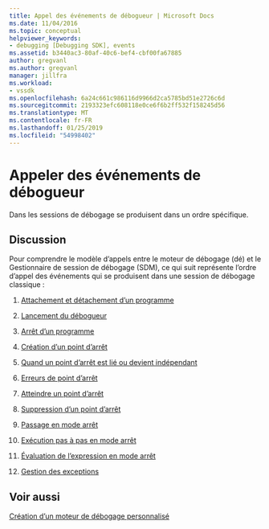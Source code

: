 ```yaml
---
title: Appel des événements de débogueur | Microsoft Docs
ms.date: 11/04/2016
ms.topic: conceptual
helpviewer_keywords:
- debugging [Debugging SDK], events
ms.assetid: b3440ac3-80af-40c6-bef4-cbf00fa67885
author: gregvanl
ms.author: gregvanl
manager: jillfra
ms.workload:
- vssdk
ms.openlocfilehash: 6a24c661c986116d9966d2ca5785bd51e2726c6d
ms.sourcegitcommit: 2193323efc608118e0ce6f6b2ff532f158245d56
ms.translationtype: MT
ms.contentlocale: fr-FR
ms.lasthandoff: 01/25/2019
ms.locfileid: "54998402"
---
```

# <a name="call-debugger-events"></a>Appeler des événements de débogueur
Dans les sessions de débogage se produisent dans un ordre spécifique.  
  
## <a name="discussion"></a>Discussion  
 Pour comprendre le modèle d’appels entre le moteur de débogage (dé) et le Gestionnaire de session de débogage (SDM), ce qui suit représente l’ordre d’appel des événements qui se produisent dans une session de débogage classique :  
  
1.  [Attachement et détachement d’un programme](../../extensibility/debugger/attaching-and-detaching-to-a-program.md)  
  
2.  [Lancement du débogueur](../../extensibility/debugger/launching-the-debugger.md)  
  
3.  [Arrêt d’un programme](../../extensibility/debugger/terminating-a-program.md)  
  
4.  [Création d’un point d’arrêt](../../extensibility/debugger/creating-a-breakpoint.md)  
  
5.  [Quand un point d’arrêt est lié ou devient indépendant](../../extensibility/debugger/when-a-breakpoint-binds-or-becomes-unbound.md)  
  
6.  [Erreurs de point d’arrêt](../../extensibility/debugger/breakpoint-errors.md)  
  
7.  [Atteindre un point d’arrêt](../../extensibility/debugger/hitting-a-breakpoint.md)  
  
8.  [Suppression d’un point d’arrêt](../../extensibility/debugger/deleting-a-breakpoint.md)  
  
9. [Passage en mode arrêt](../../extensibility/debugger/entering-break-mode.md)  
  
10. [Exécution pas à pas en mode arrêt](../../extensibility/debugger/stepping-in-break-mode.md)  
  
11. [Évaluation de l’expression en mode arrêt](../../extensibility/debugger/expression-evaluation-in-break-mode.md)  
  
12. [Gestion des exceptions](../../extensibility/debugger/exception-handling-visual-studio-sdk.md)  
  
## <a name="see-also"></a>Voir aussi  
 [Création d’un moteur de débogage personnalisé](../../extensibility/debugger/creating-a-custom-debug-engine.md)